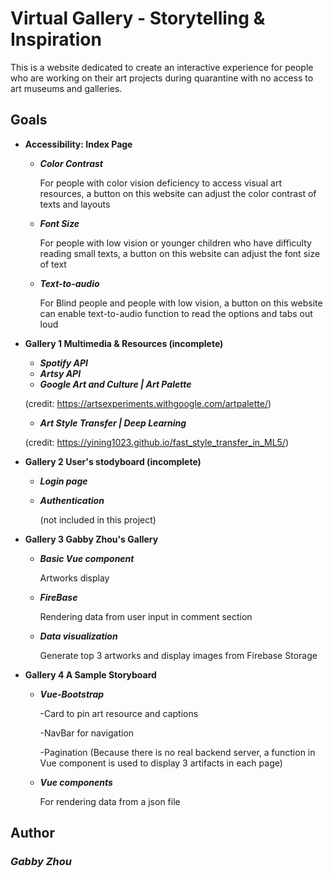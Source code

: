 # Virtual Gallery - Storytelling & Inspiration

This is a website dedicated to create an interactive experience for people who are working on their art projects during quarantine with no access to art museums and galleries.

## Goals

* **Accessibility: Index Page**
  * _**Color Contrast**_
    
    For people with color vision deficiency to access visual art resources, a button on this website can adjust the color contrast of texts and layouts
    
  * _**Font Size**_
  
    For people with low vision or younger children who have difficulty reading small texts, a button on this website can adjust the font size of text
    
  * _**Text-to-audio**_
    
    For Blind people and people with low vision, a button on this website can enable text-to-audio function to read the options and tabs out loud
    

* **Gallery 1 Multimedia & Resources (incomplete)**
  * _**Spotify API**_
  * _**Artsy API**_
  * _**Google Art and Culture | Art Palette**_ 

   (credit: https://artsexperiments.withgoogle.com/artpalette/)
  * _**Art Style Transfer | Deep Learning**_

   (credit: https://yining1023.github.io/fast_style_transfer_in_ML5/)

* **Gallery 2 User's stodyboard (incomplete)**
  * _**Login page**_
  * _**Authentication**_ 

    (not included in this project)

* **Gallery 3 Gabby Zhou's Gallery**
  * _**Basic Vue component**_  

    Artworks display
  * _**FireBase**_ 

    Rendering data from user input in comment section
  * _**Data visualization**_

    Generate top 3 artworks and display images from Firebase Storage

* **Gallery 4 A Sample Storyboard**
  * _**Vue-Bootstrap**_

    -Card to pin art resource and captions

    -NavBar for navigation 

    -Pagination (Because there is no real backend server, a function in Vue component is used to display 3 artifacts in each page)
  * _**Vue components**_

    For rendering data from a json file

## Author
### _Gabby Zhou_
